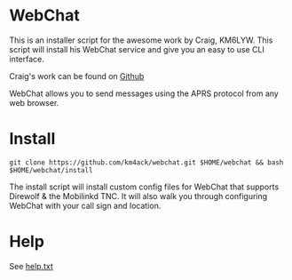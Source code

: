 # WebChat

This is an installer script for the awesome work by Craig, KM6LYW. This script will
install his WebChat service and give you an easy to use CLI interface.

Craig's work can be found on [Github](https://github.com/craigerl/aprsd)

WebChat allows you to send messages using the APRS protocol from any web browser.

# Install
	git clone https://github.com/km4ack/webchat.git $HOME/webchat && bash $HOME/webchat/install
The install script will install custom config files for WebChat that supports Direwolf & the Mobilinkd
TNC. It will also walk you through configuring WebChat with your call sign and location.

# Help
See [help.txt](https://github.com/km4ack/webchat/blob/main/help.txt)